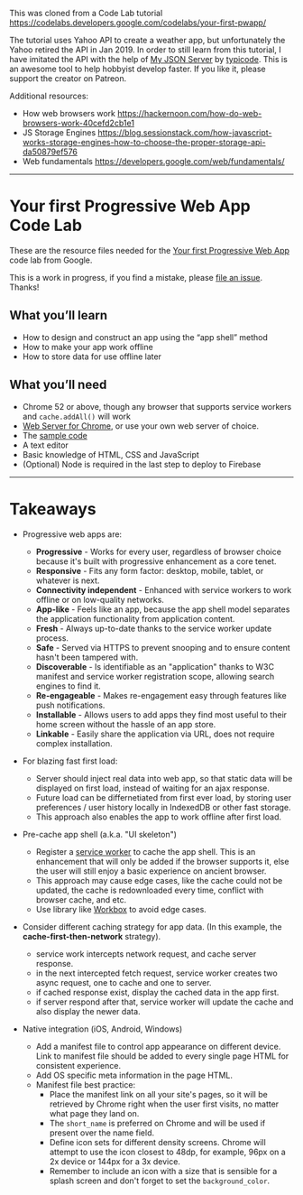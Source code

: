 This was cloned from a Code Lab tutorial https://codelabs.developers.google.com/codelabs/your-first-pwapp/

The tutorial uses Yahoo API to create a weather app, but unfortunately the Yahoo retired the API in Jan 2019. In order to still learn from this tutorial, I have imitated the API with the help of [My JSON Server](https://my-json-server.typicode.com/) by [typicode](https://github.com/typicode). This is an awesome tool to help hobbyist develop faster. If you like it, please support the creator on Patreon.

Additional resources:

- How web browsers work https://hackernoon.com/how-do-web-browsers-work-40cefd2cb1e1
- JS Storage Engines https://blog.sessionstack.com/how-javascript-works-storage-engines-how-to-choose-the-proper-storage-api-da50879ef576
- Web fundamentals https://developers.google.com/web/fundamentals/

---
# Your first Progressive Web App Code Lab

These are the resource files needed for the [Your first Progressive Web App](https://codelabs.developers.google.com/codelabs/your-first-pwapp/)
code lab from Google.

This is a work in progress, if you find a mistake, please [file an issue](https://github.com/googlecodelabs/your-first-pwapp/issues). Thanks!

## What you’ll learn
* How to design and construct an app using the “app shell” method
* How to make your app work offline
* How to store data for use offline later

## What you’ll need
* Chrome 52 or above, though any browser that supports service workers and `cache.addAll()` will work
* [Web Server for Chrome](https://chrome.google.com/webstore/detail/web-server-for-chrome/ofhbbkphhbklhfoeikjpcbhemlocgigb), or use your own web server of choice.
* The [sample code](https://github.com/googlecodelabs/your-first-pwapp/archive/master.zip)
* A text editor
* Basic knowledge of HTML, CSS and JavaScript
* (Optional) Node is required in the last step to deploy to Firebase

---
# Takeaways

- Progressive web apps are:
  - **Progressive** - Works for every user, regardless of browser choice because it's built with progressive enhancement as a core tenet.
  - **Responsive** - Fits any form factor: desktop, mobile, tablet, or whatever is next.
  - **Connectivity independent** - Enhanced with service workers to work offline or on low-quality networks.
  - **App-like** - Feels like an app, because the app shell model separates the application functionality from application content.
  - **Fresh** - Always up-to-date thanks to the service worker update process.
  - **Safe** - Served via HTTPS to prevent snooping and to ensure content hasn't been tampered with.
  - **Discoverable** - Is identifiable as an "application" thanks to W3C manifest and service worker registration scope, allowing search engines to find it.
  - **Re-engageable** - Makes re-engagement easy through features like push notifications.
  - **Installable** - Allows users to add apps they find most useful to their home screen without the hassle of an app store.
  - **Linkable** - Easily share the application via URL, does not require complex installation.

- For blazing fast first load:
  - Server should inject real data into web app, so that static data will be displayed on first load, instead of waiting for an ajax response.
  - Future load can be differnetiated from first ever load, by storing user preferences / user history locally in IndexedDB or other fast storage.
  - This approach also enables the app to work offline after first load.

- Pre-cache app shell (a.k.a. "UI skeleton")
  - Register a [service worker](https://developers.google.com/web/fundamentals/primers/service-workers/) to cache the app shell. This is an enhancement that will only be added if the browser supports it, else the user will still enjoy a basic experience on ancient browser.
  - This approach may cause edge cases, like the cache could not be updated, the cache is redownloaded every time, conflict with browser cache, and etc.
  - Use library like [Workbox](https://developers.google.com/web/tools/workbox/) to avoid edge cases.

- Consider different caching strategy for app data. (In this example, the **cache-first-then-network** strategy).
  - service work intercepts network request, and cache server response.
  - in the next intercepted fetch request, service worker creates two async request, one to cache and one to server.
  - if cached response exist, display the cached data in the app first.
  - if server respond after that, service worker will update the cache and also display the newer data.
  
- Native integration (iOS, Android, Windows)
  - Add a manifest file to control app appearance on different device. Link to manifest file should be added to every single page HTML for consistent experience.
  - Add OS specific meta information in the page HTML.
  - Manifest file best practice:
    - Place the manifest link on all your site's pages, so it will be retrieved by Chrome right when the user first visits, no matter what page they land on.
    - The `short_name` is preferred on Chrome and will be used if present over the name field.
    - Define icon sets for different density screens. Chrome will attempt to use the icon closest to 48dp, for example, 96px on a 2x device or 144px for a 3x device.
    - Remember to include an icon with a size that is sensible for a splash screen and don't forget to set the `background_color`.
